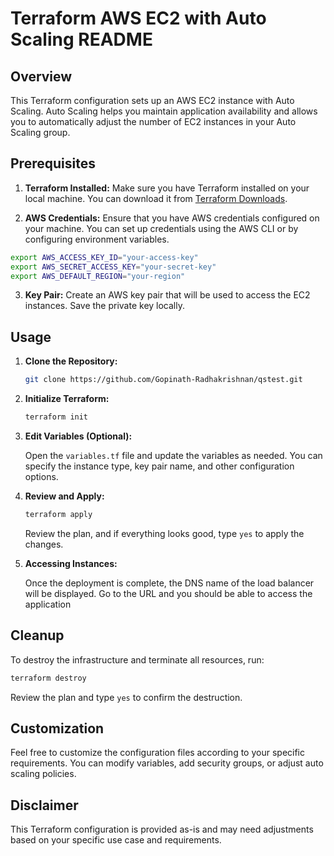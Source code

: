 
# Terraform AWS EC2 with Auto Scaling README

## Overview

This Terraform configuration sets up an AWS EC2 instance with Auto Scaling. Auto Scaling helps you maintain application availability and allows you to automatically adjust the number of EC2 instances in your Auto Scaling group.

## Prerequisites

1. **Terraform Installed:** Make sure you have Terraform installed on your local machine. You can download it from [Terraform Downloads](https://www.terraform.io/downloads.html).

2. **AWS Credentials:** Ensure that you have AWS credentials configured on your machine. You can set up credentials using the AWS CLI or by configuring environment variables.

```bash
export AWS_ACCESS_KEY_ID="your-access-key"
export AWS_SECRET_ACCESS_KEY="your-secret-key"
export AWS_DEFAULT_REGION="your-region"
```

3. **Key Pair:** Create an AWS key pair that will be used to access the EC2 instances. Save the private key locally.

## Usage

1. **Clone the Repository:**

   ```bash
   git clone https://github.com/Gopinath-Radhakrishnan/qstest.git
   ```

2. **Initialize Terraform:**

   ```bash
   terraform init
   ```

3. **Edit Variables (Optional):**

   Open the `variables.tf` file and update the variables as needed. You can specify the instance type, key pair name, and other configuration options.

4. **Review and Apply:**

   ```bash
   terraform apply
   ```

   Review the plan, and if everything looks good, type `yes` to apply the changes.

5. **Accessing Instances:**

   Once the deployment is complete, the DNS name of the load balancer will be displayed. Go to the URL and you should be able to access the application
   
## Cleanup

To destroy the infrastructure and terminate all resources, run:

```bash
terraform destroy
```

Review the plan and type `yes` to confirm the destruction.

## Customization

Feel free to customize the configuration files according to your specific requirements. You can modify variables, add security groups, or adjust auto scaling policies.

## Disclaimer

This Terraform configuration is provided as-is and may need adjustments based on your specific use case and requirements.
